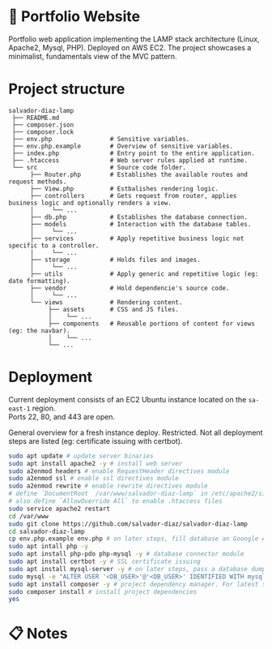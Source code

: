 # 📙 Portfolio Website
Portfolio web application implementing the LAMP stack architecture (Linux, Apache2, Mysql, PHP). Deployed on AWS EC2.
The project showcases a minimalist, fundamentals view of the MVC pattern.

# Project structure
```
salvador-diaz-lamp
 ├── README.md
 ├── composer.json
 ├── composer.lock
 ├── env.php                # Sensitive variables.
 ├── env.php.example        # Overview of sensitive variables.
 ├── index.php              # Entry point to the entire application.
 ├── .htaccess              # Web server rules applied at runtime.
 └── src                    # Source code folder.
      ├── Router.php        # Establishes the available routes and request methods.
      ├── View.php          # Estbalishes rendering logic.
      ├── controllers       # Gets request from router, applies business logic and optionally renders a view.
      │     └── ...
      ├── db.php            # Establishes the database connection.
      ├── models            # Interaction with the database tables.
      │     └── ...
      ├── services          # Apply repetitive business logic not specific to a controller.
      │     └── ...
      ├── storage           # Holds files and images.
      │     └── ...
      ├── utils             # Apply generic and repetitive logic (eg: date formatting).
      ├── vendor            # Hold dependencie's source code.
      │     └── ...
      └── views             # Rendering content.
           ├── assets       # CSS and JS files.
           │    └── ...
           ├── components   # Reusable portions of content for views (eg: the navbar).
           │    └── ...
           └── ...
```

# Deployment
Current deployment consists of an EC2 Ubuntu instance located on the `sa-east-1` region.  
Ports 22, 80, and 443 are open.  

General overview for a fresh instance deploy. Restricted. Not all deployment steps are listed (eg: certificate issuing with certbot).
```bash
sudo apt update # update server binaries
sudo apt install apache2 -y # install web server
sudo a2enmod headers # enable RequestHeader directives module
sudo a2enmod ssl # enable ssl directives module
sudo a2enmod rewrite # enable rewrite directives module
# define `DocumentRoot  /var/www/salvador-diaz-lamp` in /etc/apache2/sites-available/000-default.conf
# also define `AllowOverride All` to enable .htaccess files
sudo service apache2 restart
cd /var/www
sudo git clone https://github.com/salvador-diaz/salvador-diaz-lamp
cd salvador-diaz-lamp
cp env.php.example env.php # on later steps, fill database an Gooogle API env variables
sudo apt intall php -y
sudo apt install php-pdo php-mysql -y # database connector module
sudo apt install certbot -y # SSL certificate issuing
sudo apt install mysql-server -y # on later steps, pass a database dump with the tables
sudo mysql -e "ALTER USER '<DB_USER>'@'<DB_USER>' IDENTIFIED WITH mysql_native_password BY '<DB_PASS>';" # db access for the app
sudo apt install composer -y # project dependency manager. For latest see: https://getcomposer.org/download/
sudo composer install # install project dependencies
yes
```

# 📋 Notes
